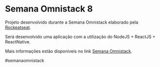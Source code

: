 # Semana Omnistack 8

Projeto desenvolvido durante a Semana Omnistack elaborado pela [Rockeatseat](https://github.com/Rocketseat).

Será desenvolvido uma aplicação com a utilização do NodeJS + ReactJS + ReactNative.

Mais informações estão disponíveis no link [Semana Omnistack](https://rocketseat.com.br/week-8/inscricao).

#semanaomnistack
